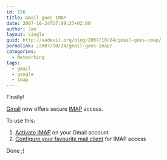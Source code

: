```yaml
---
id: 156
title: Gmail goes IMAP
date: 2007-10-24T17:09:27+02:00
author: Jan
layout: single
guid: http://sadevil.org/blog/2007/10/24/gmail-goes-imap/
permalink: /2007/10/24/gmail-goes-imap/
categories:
  - Networking
tags:
  - gmail
  - google
  - imap
---
```

Finally!

<a HREF="http://gmail.google.com" TARGET="_blank">Gmail</a> now offers secure <a TARGET="_blank" HREF="http://en.wikipedia.org/wiki/Internet_Message_Access_Protocol">IMAP</a> access.

To use this:

  1. <a HREF="http://mail.google.com/support/bin/answer.py?answer=77695" TARGET="_blank">Activate IMAP</a> on your Gmail account
  2. <a HREF="http://mail.google.com/support/bin/answer.py?answer=75726" TARGET="_blank">Configure your favourite mail client</a> for IMAP access

Done ;)